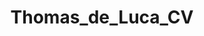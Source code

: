 ---
title: Thomas_de_Luca_CV

tr_position: Position
tr_activities: Activities
tr_technologies_used: Technologies used

education:
  label: Education & Certifications
  entries:
    - time: 2010 - 2014
      field: <b class="kopje">Bachelor of ICT</b>, Hogeschool van Amsterdam
    - time: 2019
      field: <a href="https://orienter.regione.emilia-romagna.it/qualifica/dettaglio/308#collapseuc3" target="_blank">Scheda Capacità e Conoscenze, Tecnico Informatico (UC3)</a>
    - time: 2020
      field: "<a href='https://www.youracclaim.com/badges/ca2ac504-91b9-4976-94cf-d821b87cd9fc' target='_blank'>MS Certified: Azure Fundamentals (AZ-900)</a>"
    - time: 2021
      field: "<a href='https://www.youracclaim.com/badges/bed93a5a-647a-4937-baaa-c78a425dc60f' target='_blank'>Linux Foundation Certified Sysadmin (LFCS)</a>"

languages:
  label: Language proficiency
  entries:
    - label: English
      level: <i class='fa fa-fw fa-star'></i> <i class='fa fa-fw fa-star'></i> <i class='fa fa-fw fa-star'></i> <i class='fa fa-fw fa-star'></i> <i class='fa fa-fw fa-star'></i>
    - label: Dutch
      level: <i class='fa fa-fw fa-star'></i> <i class='fa fa-fw fa-star'></i> <i class='fa fa-fw fa-star'></i> <i class='fa fa-fw fa-star'></i> <i class='fa fa-fw fa-star'></i>
    - label: Italian
      level: <i class='fa fa-fw fa-star'></i> <i class='fa fa-fw fa-star'></i> <i class='fa fa-fw fa-star'></i> <i class='fa fa-fw fa-star'></i> <i class='fa fa-fw fa-star'></i>
    - label: Portuguese
      level: <i class='fa fa-fw fa-star'></i> <i class='fa fa-fw fa-star'></i> <i class='fa fa-fw fa-star-o'></i> <i class='fa fa-fw fa-star-o'></i> <i class='fa fa-fw fa-star-o'></i>

tech:
  label: Technological knowledge
  entries:
    Languages: HTML, CSS, JavaScript, PHP, SQL
    Libraries & Frameworks: Bootstrap, jQuery, Vue, NodeJS, Laravel
    CMS & Site Generators: WordPress, GravCMS, Jekyll, Hugo
    Project management: Git, Redmine, YouTrack, Kaseya BMS
    Server software: Windows, Linux, Virtualbox, VMWare, Docker, Apache
    Hardware: Raspberry Pi, Cambium Networks, Lexmark printers

work:
  label: Work experience
  sublabel: References available upon request. Visit <a href="https://thomasdeluca.nl/portfolio" target="_blank">thomasdeluca.nl/portfolio</a> for various projects I made.
  entries:
    - time: Feb. 2021 - Present
      place: "<b><a href='https://www.boolean.careers/' target='_blank'>Boolean Careers</a></b>, Remote"
      position: Tutor for an intensive web development course
      activities: Helping students of the course with their questions and doubts regarding programming languages, preparing and giving recaps, verifying the homework done by the students
      technologies: Zoom, HTML, CSS, JS, MySQL, PHP, Laravel, Git
    - time: Oct. 2018 - Present
      place: "<b><a href='https://www.centrocomputer.it/' target='_blank'>Centro Computer</a></b> Forlì, Italy"
      position: System Administrator in the Provincial Council
      activities: Configuring servers, troubleshooting issues remotely and onsite, quality control of hardware, writing scripts, provisioning workstations, configuring network, writing technical documentation
      technologies: Windows Server, Linux, Zabbix, HDA (ticketing system), Iride, Libra
    - time: Jan. 2019 - May 2019
      place: <b><a href='https://www.t-consulting.it/' target='_blank'>T-Consulting</a></b> (Apprenticeship), Forlì, Italy
      position: Network Operations Center (NOC) Specialist
      activities: "Managing and troubleshooting computers remotely, managing and troubleshooting virtual machines, <b>developed the foundations of <a href='https://globaldash.it/en-index.html' target='_blank'>Globaldash</a></b>: a SaaS that enables companies to monitor their clients' infrastructure more accurately and efficiently"
      technologies: Windows AD, Kaseya Suite, Office365, Auvik, Laravel
    - time: Jan. 2018 - Jul. 2018
      place: <b><a href='https://www.sitel.com/' target='_blank'>Sitel</a></b> / <b><a href='https://www.lexmark.com/' target='_blank'>Lexmark</a></b>, Lisbon, Portugal
      position: Technical Customer Support Agent
      activities: Troubleshooting customers' Lexmark printer issues, <b><a href="https://thomasdeluca.nl/portfolio/lexmark-webtool" target="_blank">developed an internal application</a></b> to look up information faster thus decreasing the time needed to help customers.
      technologies: Siebel, Boldchat, LogMeIn, internal app written with Hugo and Python.
    - time: Mar. 2017 - Sep. 2017<br>Jul. 2018 - Aug. 2018
      place: <b><a href='http://www.movementontheground.com/' target='_blank'>Movement on the Ground</a></b>, Refugee camps on Lesbos, Greece
      position: Volunteer, IT technician
      activities: Kids' activities, cooking, helping with solar panels and electricity, maintaining the website, fixing computers, improving WiFi connectivity
      technologies: Cambium, Ubiquity, RouterOS, Linux, WordPress, Grav CMS
    - time: Nov. 2014 - Jul. 2015<br>Feb. 2016 - Aug. 2016
      place: <b><a href='http://www.virtuagym.com/' target='_blank'>Virtuagym</a></b>, Amsterdam, Netherlands
      position: Software developer
      activities: Developing new features, fixing bugs, developing the API
      technologies: PHP, MySQL, JS/jQuery, HTML, CSS/Bootstrap, Laravel

internships:
  label: Curricular internships
  entries:
    - time: Feb. 2014 - Jun. 2014
      place: <b><a href='http://www.knowhowww.nl/' target='_blank'>KnowHowww</a></b>, Amsterdam, Netherlands
      position: Intern, WordPress developer, UX Designer
      activities: Made my graduation assignment, Developing features for clients' websites
      technologies: WordPress, JS, HTML, CSS
    - time: Nov. 2013 - Jan. 2014
      place: <b><a href='http://www.ictindewolken.nl/' target='_blank'>ICT in de wolken</a></b>, Amsterdam, Netherlands
      position: Teacher assistant
      activities: Helping students learning how to code
      technologies: Scratch, Java
    - time: Sep. 2012 - Feb. 2013
      place: <b><a href='http://gen25.com/' target='_blank'>Gen25</a></b>, Amsterdam, Netherlands
      position: Intern, Developer
      activities: Changing content on websites, developing new modules for the CMS, evaluating the CMS from an UX point of view
      technologies: Gen25 CMS, PHP, JS, HTML, CSS

workaways:
  label: Work and Travel
  sublabel: Short term jobs I've had while travelling.
  entries:
    - time: Jul. 2019 - Sep. 2019
      place: <b><a href='https://www.sattrestaurant.com/en' target='_blank'>Satt Restaurant (Icelandair Natura Hotel)</a></b>, Reykjavik, Iceland
      position: Server
      activities: Helping customers, serving food, preparation of events
    - time: Nov. 2016 - Dec. 2016
      place: <b><a href='http://www.laterrerahostel.com/en/' target='_blank'>La Terrera Hostel</a></b>, Tenerife, Spain
      position: Volunteer (cleaner, receptionist, IT support)
      activities: Cleaning hostel, making beds, checking in/out guests, helping with IT related tasks  
    - time: Nov. 2015 - Jan. 2016
      place: <b><a href='http://sevillabackpackers.es/' target='_blank'>Sevilla Backpackers Inn</a></b>, Sevilla, Spain
      position: Volunteer (cleaner, chef)
      activities: Cleaning hostel, making beds, cooking for guests and staff  
    - time: Sep. 2015 - Oct. 2015
      place: <b><a href='http://www.lightsouthostel.com/' target='_blank'>Lights Out Hostel</a></b>, Malaga, Spain
      position: Volunteer (receptionist, cleaner, bar staff)
      activities: Checking in/out guests, cleaning hostel, night shifts, making beds, selling drinks at the bar

gdpr: I hereby authorize the use of my personal data in accordance to the GDPR 679/16 - "European regulation on the protection of personal data".

extends: _layouts.cv
---
